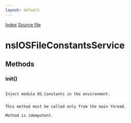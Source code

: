 ```yaml
---
layout: default
---
```

<div id='links'><a href="../index.html">Index</a>
<a href="http://dxr.mozilla.org/mozilla-central/source/dom/system/nsIOSFileConstantsService.idl">Source file</a>
</div>

# nsIOSFileConstantsService #

## Methods ##

### init() ###
<code>  
Inject module OS.Constants in the environment.  
  
This method must be called only from the main thread.  
Method is idempotent.  
  
</code>